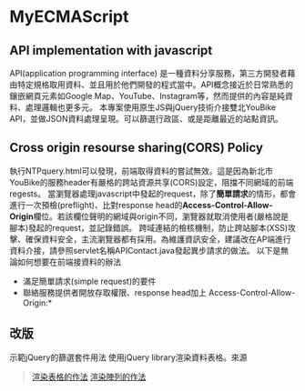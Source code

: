# MyECMAScript
## API implementation with javascript
API(application programming interface) 是一種資料分享服務，第三方開發者藉由特定規格取用資料、並且用於他們開發的程式當中。API概念接近於日常熟悉的鑲嵌網頁元素如Google Map、YouTube、Instagram等，然而提供的內容是純資料、處理邏輯也更多元。
本專案使用原生JS與jQuery技術介接雙北YouBike API，並做JSON資料處理呈現。可以篩選行政區、或是距離最近的站點資訊。
## Cross origin resourse sharing(CORS) Policy
執行NTPquery.html可以發現，前端取得資料的嘗試無效。這是因為新北市YouBike的服務header有嚴格的跨站資源共享(CORS)設定，阻擋不同網域的前端regests。
當瀏覽器處理javascript中發起的request，除了**簡單請求**的情形，都會進行一次預檢(preflight)、比對response head的**Access-Control-Allow-Origin**欄位。若該欄位聲明的網域與origin不同，瀏覽器就取消使用者(嚴格說是腳本)發起的request，並記錄錯誤。
跨域連結的檢核機制，防止跨站腳本(XSS)攻擊、確保資料安全，主流瀏覽器都有採用。為維護資訊安全，建議改在AP端進行資料介接，請參照servlet名稱APIContact.java發起異步請求的做法。
以下是無論如何想要在前端接資料的辦法
 - 滿足簡單請求(simple request)的要件
 - 聯絡服務提供者開放存取權限、response head加上 Access-Control-Allow-Origin:*
## 改版
示範jQuery的篩選套件用法
使用jQuery library渲染資料表格。來源
> [渲染表格的作法](https://www.jqueryscript.net/table/Easy-Table-List-Pagination-Plugin-With-jQuery-Paginathing.html)
> [渲染陣列的作法](https://www.jqueryscript.net/demo/Paginate-Sort-Filter-Table-Sortable/)

